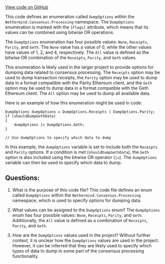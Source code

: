 [View code on GitHub](https://github.com/nethermindeth/nethermind/Nethermind.Consensus/Processing/DumpOptions.cs)

This code defines an enumeration called `DumpOptions` within the `Nethermind.Consensus.Processing` namespace. The `DumpOptions` enumeration is marked with the `[Flags]` attribute, which means that its values can be combined using bitwise OR operations.

The `DumpOptions` enumeration has four possible values: `None`, `Receipts`, `Parity`, and `Geth`. The `None` value has a value of 0, while the other values have values of 1, 2, and 4, respectively. The `All` value is defined as the bitwise OR combination of the `Receipts`, `Parity`, and `Geth` values.

This enumeration is likely used in the larger project to provide options for dumping data related to consensus processing. The `Receipts` option may be used to dump transaction receipts, the `Parity` option may be used to dump data in a format compatible with the Parity Ethereum client, and the `Geth` option may be used to dump data in a format compatible with the Geth Ethereum client. The `All` option may be used to dump all available data.

Here is an example of how this enumeration might be used in code:

```
DumpOptions dumpOptions = DumpOptions.Receipts | DumpOptions.Parity;
if (shouldDumpGethData)
{
    dumpOptions |= DumpOptions.Geth;
}

// Use dumpOptions to specify which data to dump
```

In this example, the `dumpOptions` variable is set to include both the `Receipts` and `Parity` options. If a condition is met (`shouldDumpGethData`), the `Geth` option is also included using the bitwise OR operator (`|=`). The `dumpOptions` variable can then be used to specify which data to dump.
## Questions: 
 1. What is the purpose of this code file?
   This code file defines an enum called `DumpOptions` within the `Nethermind.Consensus.Processing` namespace, which is used to specify options for dumping data.

2. What values can be assigned to the `DumpOptions` enum?
   The `DumpOptions` enum has four possible values: `None`, `Receipts`, `Parity`, and `Geth`. Additionally, the `All` value is defined as a combination of `Receipts`, `Parity`, and `Geth`.

3. How are the `DumpOptions` values used in the project?
   Without further context, it is unclear how the `DumpOptions` values are used in the project. However, it can be inferred that they are likely used to specify which types of data to dump in some part of the consensus processing functionality.